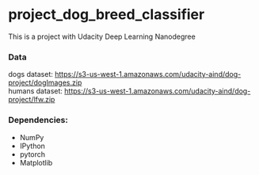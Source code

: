 # project_dog_breed_classifier

This is a project with Udacity Deep Learning Nanodegree

### Data
dogs dataset: https://s3-us-west-1.amazonaws.com/udacity-aind/dog-project/dogImages.zip   <br>
humans dataset: https://s3-us-west-1.amazonaws.com/udacity-aind/dog-project/lfw.zip


### Dependencies:

- NumPy
- IPython
- pytorch
- Matplotlib
